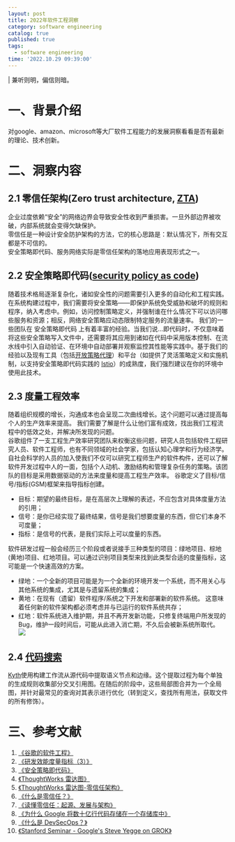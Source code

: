 ```yaml
---
layout: post
title: 2022年软件工程洞察
category: software engineering
catalog: true
published: true
tags:
  - software engineering
time: '2022.10.29 09:39:00'
---
```

| 兼听则明，偏信则暗。

# 一、背景介绍
对google、amazon、microsoft等大厂软件工程能力的发展洞察看看是否有最新的理论、技术创新。

# 二、洞察内容

## 2.1 零信任架构(Zero trust architecture, [ZTA](https://nvlpubs.nist.gov/nistpubs/SpecialPublications/NIST.SP.800-207-draft2.pdf))
企业过度依赖“安全”的网络边界会导致安全性收到严重损害。一旦外部边界被攻破，内部系统就会变得欠缺保护。  
零信任是一种设计安全防护架构的方法，它的核心思路是：默认情况下，所有交互都是不可信的。  
安全策略即代码、服务网络实际是零信任架构的落地应用表现形式之一。

## 2.2 安全策略即代码([security policy as code](https://www.thoughtworks.com/zh-cn/radar/techniques/security-policy-as-code))
随着技术格局逐渐复杂化，诸如安全性的问题需要引入更多的自动化和工程实践。在系统构建过程中，我们需要将安全策略——即保护系统免受威胁和破坏的规则和程序，纳入考虑中。例如，访问控制策略定义，并强制谁在什么情况下可以访问哪些服务和资源；相反，网络安全策略应动态限制特定服务的流量速率。 我们的一些团队在 安全策略即代码 上有着丰富的经验。当我们说…即代码时，不仅意味着将这些安全策略写入文件中，还需要将其应用到诸如在代码中采用版本控制、在流水线中引入自动验证、在环境中自动部署并观察监控其性能等实践中。基于我们的经验以及现有工具（包括[开放策略代理](https://www.thoughtworks.com/zh-cn/radar/tools/open-policy-agent-opa)）和平台（如提供了灵活策略定义和实施机制，以支持安全策略即代码实践的 [Istio](https://www.thoughtworks.com/zh-cn/radar/platforms/istio)）的成熟度，我们强烈建议在你的环境中使用此技术。

## 2.3 度量工程效率
随着组织规模的增长，沟通成本也会呈现二次曲线增长。这个问题可以通过提高每个人的生产效率来提高。
我们需要了解是什么让他们富有成效，找出我们工程流程中的低效之处，并解决所发现的问题。  
谷歌组件了一支工程生产效率研究团队来权衡这些问题，研究人员包括软件工程研究人员、软件工程师，也有不同领域的社会学家，包括认知心理学和行为经济学。  
自社会科学的人员的加入使我们不仅可以研究工程师生产的软件构件，还可以了解软件开发过程中人的一面，包括个人动机、激励结构和管理复杂任务的策略。该团队的目标是采用数据驱动的方法来度量和提高工程生产效率。
谷歌定义了目标/信号/指标(GSM)框架来指导指标创建。
- 目标：期望的最终目标，是在高层次上理解的表述，不应包含对具体度量方法的引用；
- 信号：是你已经实现了最终结果，信号是我们想要度量的东西，但它们本身不可度量；
- 指标：是信号的代表，是我们实际上可以度量的东西。  

软件研发过程一般会经历三个阶段或者说接手三种类型的项目：绿地项目、棕地(黄地)项目、红地项目。可以通过识别项目类型来找到此类型合适的度量指标，这可能是一个快速高效的方案。
- 绿地：一个全新的项目可能是为一个全新的环境开发一个系统，而不用关心与其他系统的集成，尤其是与遗留系统的集成；
- 黄地：在现有（遗留）软件程序/系统之下开发和部署新的软件系统。 这意味着任何新的软件架构都必须考虑并与已运行的软件系统共存；
- 红地：软件系统进入维护期，并且不再开发新功能，只修复终端用户所发现的Bug，维护一段时间后，可能从此进入消亡期，不久后会被新系统所取代。  
![](https://insights.thoughtworks.cn/wp-content/uploads/2021/11/1-research-development-efficiency-measurement-metrics-3.jpg)

## 2.4 [代码搜索](https://qiangmzsx.github.io/Software-Engineering-at-Google/#/zh-cn/Chapter-17_Code_Search/Chapter-17_Code_Search?id=the-code-search-ui-%e4%bb%a3%e7%a0%81%e6%90%9c%e7%b4%a2%e7%94%a8%e6%88%b7%e7%95%8c%e9%9d%a2)
[Kyth](https://kythe.io/docs/kythe-overview.html)使用构建工作流从源代码中提取语义节点和边缘。这个提取过程为每个单独的生成规则收集部分交叉引用图。在随后的阶段中，这些局部图合并为一个全局图，并针对最常见的查询对其表示进行优化（转到定义，查找所有用法，获取文件的所有修饰）。

# 三、参考文献
1. [《谷歌的软件工程》](https://qiangmzsx.github.io/Software-Engineering-at-Google)
2. [《研发效能度量指标（3）》](https://insights.thoughtworks.cn/research-development-efficiency-measurement-metrics-3/)
3. [《安全策略即代码》](https://www.thoughtworks.com/zh-cn/radar/techniques/security-policy-as-code)
4. [《ThoughtWorks 雷达图》](https://www.thoughtworks.com/radar)
5. [《ThoughtWorks 雷达图-零信任架构》](https://www.thoughtworks.com/zh-cn/radar/techniques/zero-trust-architecture)
6. [《什么是零信任？》](https://www.redhat.com/zh/topics/security/what-is-zero-trust)
7. [《读懂零信任：起源、发展与架构》](https://www.infoq.cn/article/9k4pmxl3glixh6loqwmu)
8. [《为什么 Google 将数十亿行代码存储在一个存储库中》](https://cacm.acm.org/magazines/2016/7/204032-why-google-stores-billions-of-lines-of-code-in-a-single-repository/fulltext#body-4)
9. [《什么是 DevSecOps？》](https://aws.amazon.com/cn/what-is/devsecops/)
10. [《Stanford Seminar - Google's Steve Yegge on GROK》](https://www.youtube.com/watch?v=KTJs-0EInW8)